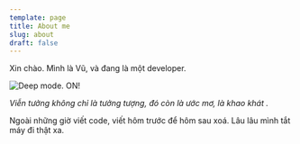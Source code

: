 ```yaml
---
template: page
title: About me
slug: about
draft: false
---
```

Xin chào. Mình là Vũ, và đang là một developer. 

![Deep mode. ON!](/media/52487944_793726864307752_6586086869560197120_n.jpg)

_Viễn tưởng không chỉ là tưởng tượng, đó còn là ước mơ, là khao khát ._

Ngoài những giờ viết code, viết hôm trước để hôm sau xoá. Lâu lâu mình  tắt máy đi thật xa.
